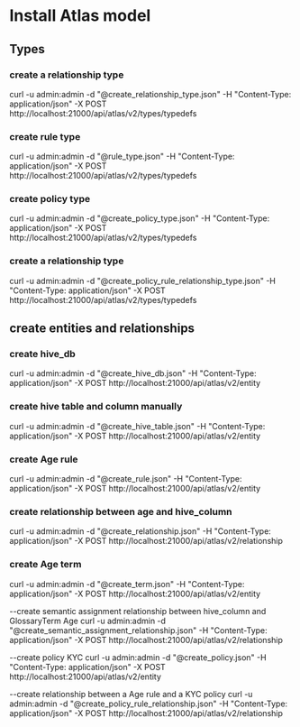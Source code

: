 # Install Atlas model
## Types
### create a relationship type
curl -u admin:admin -d "@create_relationship_type.json" -H "Content-Type: application/json" -X POST http://localhost:21000/api/atlas/v2/types/typedefs

### create rule type
curl -u admin:admin -d "@rule_type.json" -H "Content-Type: application/json" -X POST http://localhost:21000/api/atlas/v2/types/typedefs

### create policy type
curl -u admin:admin -d "@create_policy_type.json" -H "Content-Type: application/json" -X POST http://localhost:21000/api/atlas/v2/types/typedefs

### create a relationship type
curl -u admin:admin -d "@create_policy_rule_relationship_type.json" -H "Content-Type: application/json" -X POST http://localhost:21000/api/atlas/v2/types/typedefs



## create entities and relationships

### create hive_db
curl -u admin:admin -d "@create_hive_db.json" -H "Content-Type: application/json" -X POST http://localhost:21000/api/atlas/v2/entity

### create hive table and column manually
curl -u admin:admin -d "@create_hive_table.json" -H "Content-Type: application/json" -X POST http://localhost:21000/api/atlas/v2/entity

### create Age rule
curl -u admin:admin -d "@create_rule.json" -H "Content-Type: application/json" -X POST http://localhost:21000/api/atlas/v2/entity

### create relationship between age and hive_column
curl -u admin:admin -d "@create_relationship.json" -H "Content-Type: application/json" -X POST http://localhost:21000/api/atlas/v2/relationship

### create Age term
curl -u admin:admin -d "@create_term.json" -H "Content-Type: application/json" -X POST http://localhost:21000/api/atlas/v2/entity

--create semantic assignment relationship between hive_column and GlossaryTerm Age
curl -u admin:admin -d "@create_semantic_assignment_relationship.json" -H "Content-Type: application/json" -X POST http://localhost:21000/api/atlas/v2/relationship

--create policy KYC
curl -u admin:admin -d "@create_policy.json" -H "Content-Type: application/json" -X POST http://localhost:21000/api/atlas/v2/entity

--create relationship between a Age rule and a KYC policy
curl -u admin:admin -d "@create_policy_rule_relationship.json" -H "Content-Type: application/json" -X POST http://localhost:21000/api/atlas/v2/relationship
